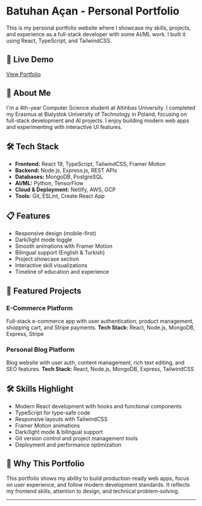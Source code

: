 # Batuhan Açan - Personal Portfolio

This is my personal portfolio website where I showcase my skills, projects, and experience as a full-stack developer with some AI/ML work. I built it using React, TypeScript, and TailwindCSS.

## 🚀 Live Demo

[View Portfolio](https://batuhanacan.netlify.app)

## 🎯 About Me

I'm a 4th-year Computer Science student at Altinbas University. I completed my Erasmus at Bialystok University of Technology in Poland, focusing on full-stack development and AI projects. I enjoy building modern web apps and experimenting with interactive UI features.

## 🛠️ Tech Stack

* **Frontend:** React 19, TypeScript, TailwindCSS, Framer Motion
* **Backend:** Node.js, Express.js, REST APIs
* **Databases:** MongoDB, PostgreSQL
* **AI/ML:** Python, TensorFlow
* **Cloud & Deployment:** Netlify, AWS, GCP
* **Tools:** Git, ESLint, Create React App

## 📋 Features

* Responsive design (mobile-first)
* Dark/light mode toggle
* Smooth animations with Framer Motion
* Bilingual support (English & Turkish)
* Project showcase section
* Interactive skill visualizations
* Timeline of education and experience

## 💼 Featured Projects

### E-Commerce Platform

Full-stack e-commerce app with user authentication, product management, shopping cart, and Stripe payments.
**Tech Stack:** React, Node.js, MongoDB, Express, Stripe

### Personal Blog Platform

Blog website with user auth, content management, rich text editing, and SEO features.
**Tech Stack:** React, Node.js, MongoDB, Express, TailwindCSS

## 🛠️ Skills Highlight

* Modern React development with hooks and functional components
* TypeScript for type-safe code
* Responsive layouts with TailwindCSS
* Framer Motion animations
* Dark/light mode & bilingual support
* Git version control and project management tools
* Deployment and performance optimization

## 🎯 Why This Portfolio

This portfolio shows my ability to build production-ready web apps, focus on user experience, and follow modern development standards. It reflects my frontend skills, attention to design, and technical problem-solving.

---
